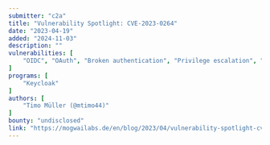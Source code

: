 ```yaml
---
submitter: "c2a"
title: "Vulnerability Spotlight: CVE-2023-0264"
date: "2023-04-19"
added: "2024-11-03"
description: ""
vulnerabilities: [
    "OIDC", "OAuth", "Broken authentication", "Privilege escalation", "Security code review"
]
programs: [
    "Keycloak"
]
authors: [
    "Timo Müller (@mtimo44)"
]
bounty: "undisclosed"
link: "https://mogwailabs.de/en/blog/2023/04/vulnerability-spotlight-cve-2023-0264/"
---
```




